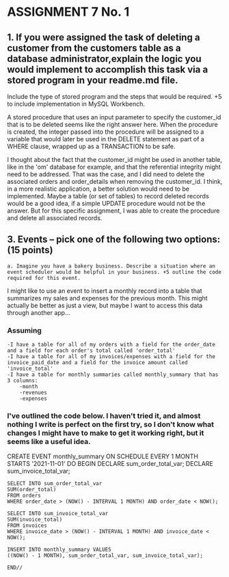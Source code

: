 # ASSIGNMENT 7 No. 1
## 1. If you were assigned the task of deleting a customer from the customers table as a database administrator,explain the logic you would implement to accomplish this task via a stored program in your readme.md file.

Include the type of stored program and the steps that would be required. 
+5 to include implementation in MySQL Workbench. 

A stored procedure that uses an input parameter to specify the customer_id that is to be deleted
seems like the right answer here. When the procedure is created, the integer passed into the procedure
will be assigned to a variable that would later be used in the DELETE statement as part of a WHERE
clause, wrapped up as a TRANSACTION to be safe.

I thought about the fact that the customer_id might be used in another table, like in the 'om' database
for example, and that the referential integrity might need to be addressed. That was the case, and I did need to delete the associated orders and order_details when removing the customer_id. I think, in a more realistic application, a better solution would need to be implemented. Maybe a table (or set of tables) to record deleted records would be a good idea, if a simple UPDATE procedure would not be the answer. But for this specific assignment, I was able to create the procedure and delete all associated records.

## 3. Events – pick one of the following two options: (15 points)
    a. Imagine you have a bakery business. Describe a situation where an event scheduler would be helpful in your business. +5 outline the code required for this event. 

I might like to use an event to insert a monthly record into a table that summarizes my sales and expenses for the previous month. This might actually be better as just a view, but maybe I want to access this data through another app...

### Assuming 
    -I have a table for all of my orders with a field for the order_date and a field for each order's total called 'order_total'
    -I have a table for all of my invoices/expenses with a field for the invoice_paid_date and a field for the invoice amount called 'invoice_total'
    -I have a table for monthly summaries called monthly_summary that has 3 columns:
        -month
        -revenues
        -expenses

### I've outlined the code below. I haven't tried it, and almost nothing I write is perfect on the first try, so I don't know what changes I might have to make to get it working right, but it seems like a useful idea.

CREATE EVENT monthly_summary
ON SCHEDULE EVERY 1 MONTH 
STARTS '2021-11-01'
DO BEGIN
    DECLARE sum_order_total_var;
    DECLARE sum_invoice_total_var;

    SELECT INTO sum_order_total_var
    SUM(order_total)
    FROM orders
    WHERE order_date > (NOW() - INTERVAL 1 MONTH) AND order_date < NOW();

    SELECT INTO sum_invoice_total_var
    SUM(invoice_total)
    FROM invoices
    WHERE invoice_date > (NOW() - INTERVAL 1 MONTH) AND invoice_date < NOW();

    INSERT INTO monthly_summary VALUES
    ((NOW() - 1 MONTH), sum_order_total_var, sum_invoice_total_var);

    END//



